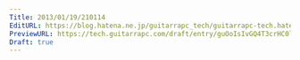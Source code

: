```yaml
---
Title: 2013/01/19/210114
EditURL: https://blog.hatena.ne.jp/guitarrapc_tech/guitarrapc-tech.hatenablog.com/atom/entry/6802418398340376736
PreviewURL: https://tech.guitarrapc.com/draft/entry/guOoIsIvGQ4T3crHC0lxYONiDrY
Draft: true
---
```


